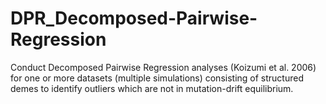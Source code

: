 # DPR_Decomposed-Pairwise-Regression
Conduct Decomposed Pairwise Regression analyses (Koizumi et al. 2006) for one or more datasets (multiple simulations) consisting of structured demes to identify outliers which are not in mutation-drift equilibrium.
